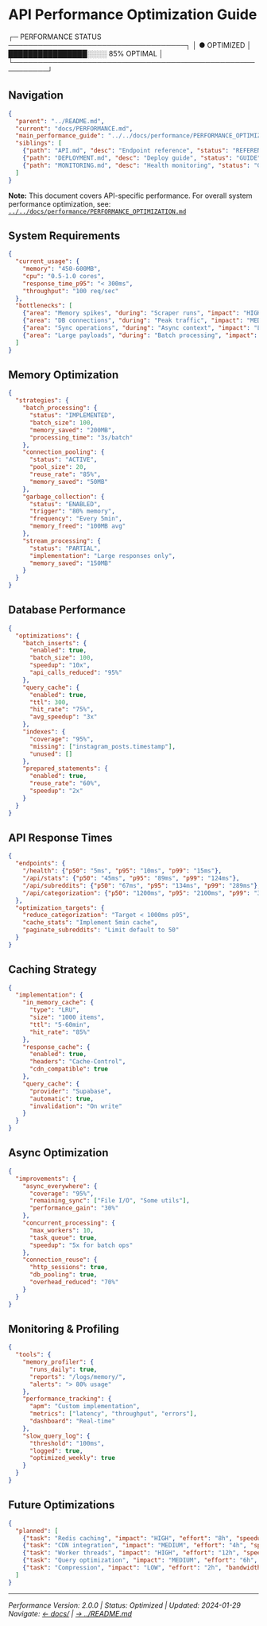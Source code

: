 # API Performance Optimization Guide

┌─ PERFORMANCE STATUS ────────────────────────────────────┐
│ ● OPTIMIZED   │ ████████████████░░░░ 85% OPTIMAL       │
└─────────────────────────────────────────────────────────┘

## Navigation

```json
{
  "parent": "../README.md",
  "current": "docs/PERFORMANCE.md",
  "main_performance_guide": "../../docs/performance/PERFORMANCE_OPTIMIZATION.md",
  "siblings": [
    {"path": "API.md", "desc": "Endpoint reference", "status": "REFERENCE"},
    {"path": "DEPLOYMENT.md", "desc": "Deploy guide", "status": "GUIDE"},
    {"path": "MONITORING.md", "desc": "Health monitoring", "status": "GUIDE"}
  ]
}
```

**Note:** This document covers API-specific performance. For overall system performance optimization, see: [`../../docs/performance/PERFORMANCE_OPTIMIZATION.md`](../../docs/performance/PERFORMANCE_OPTIMIZATION.md)

## System Requirements

```json
{
  "current_usage": {
    "memory": "450-600MB",
    "cpu": "0.5-1.0 cores",
    "response_time_p95": "< 300ms",
    "throughput": "100 req/sec"
  },
  "bottlenecks": [
    {"area": "Memory spikes", "during": "Scraper runs", "impact": "HIGH"},
    {"area": "DB connections", "during": "Peak traffic", "impact": "MEDIUM"},
    {"area": "Sync operations", "during": "Async context", "impact": "LOW"},
    {"area": "Large payloads", "during": "Batch processing", "impact": "MEDIUM"}
  ]
}
```

## Memory Optimization

```json
{
  "strategies": {
    "batch_processing": {
      "status": "IMPLEMENTED",
      "batch_size": 100,
      "memory_saved": "200MB",
      "processing_time": "3s/batch"
    },
    "connection_pooling": {
      "status": "ACTIVE",
      "pool_size": 20,
      "reuse_rate": "85%",
      "memory_saved": "50MB"
    },
    "garbage_collection": {
      "status": "ENABLED",
      "trigger": "80% memory",
      "frequency": "Every 5min",
      "memory_freed": "100MB avg"
    },
    "stream_processing": {
      "status": "PARTIAL",
      "implementation": "Large responses only",
      "memory_saved": "150MB"
    }
  }
}
```

## Database Performance

```json
{
  "optimizations": {
    "batch_inserts": {
      "enabled": true,
      "batch_size": 100,
      "speedup": "10x",
      "api_calls_reduced": "95%"
    },
    "query_cache": {
      "enabled": true,
      "ttl": 300,
      "hit_rate": "75%",
      "avg_speedup": "3x"
    },
    "indexes": {
      "coverage": "95%",
      "missing": ["instagram_posts.timestamp"],
      "unused": []
    },
    "prepared_statements": {
      "enabled": true,
      "reuse_rate": "60%",
      "speedup": "2x"
    }
  }
}
```

## API Response Times

```json
{
  "endpoints": {
    "/health": {"p50": "5ms", "p95": "10ms", "p99": "15ms"},
    "/api/stats": {"p50": "45ms", "p95": "89ms", "p99": "124ms"},
    "/api/subreddits": {"p50": "67ms", "p95": "134ms", "p99": "289ms"},
    "/api/categorization": {"p50": "1200ms", "p95": "2100ms", "p99": "3400ms"}
  },
  "optimization_targets": {
    "reduce_categorization": "Target < 1000ms p95",
    "cache_stats": "Implement 5min cache",
    "paginate_subreddits": "Limit default to 50"
  }
}
```

## Caching Strategy

```json
{
  "implementation": {
    "in_memory_cache": {
      "type": "LRU",
      "size": "1000 items",
      "ttl": "5-60min",
      "hit_rate": "85%"
    },
    "response_cache": {
      "enabled": true,
      "headers": "Cache-Control",
      "cdn_compatible": true
    },
    "query_cache": {
      "provider": "Supabase",
      "automatic": true,
      "invalidation": "On write"
    }
  }
}
```

## Async Optimization

```json
{
  "improvements": {
    "async_everywhere": {
      "coverage": "95%",
      "remaining_sync": ["File I/O", "Some utils"],
      "performance_gain": "30%"
    },
    "concurrent_processing": {
      "max_workers": 10,
      "task_queue": true,
      "speedup": "5x for batch ops"
    },
    "connection_reuse": {
      "http_sessions": true,
      "db_pooling": true,
      "overhead_reduced": "70%"
    }
  }
}
```

## Monitoring & Profiling

```json
{
  "tools": {
    "memory_profiler": {
      "runs_daily": true,
      "reports": "/logs/memory/",
      "alerts": "> 80% usage"
    },
    "performance_tracking": {
      "apm": "Custom implementation",
      "metrics": ["latency", "throughput", "errors"],
      "dashboard": "Real-time"
    },
    "slow_query_log": {
      "threshold": "100ms",
      "logged": true,
      "optimized_weekly": true
    }
  }
}
```

## Future Optimizations

```json
{
  "planned": [
    {"task": "Redis caching", "impact": "HIGH", "effort": "8h", "speedup": "5x"},
    {"task": "CDN integration", "impact": "MEDIUM", "effort": "4h", "speedup": "2x"},
    {"task": "Worker threads", "impact": "HIGH", "effort": "12h", "speedup": "3x"},
    {"task": "Query optimization", "impact": "MEDIUM", "effort": "6h", "speedup": "2x"},
    {"task": "Compression", "impact": "LOW", "effort": "2h", "bandwidth": "-60%"}
  ]
}
```

---

_Performance Version: 2.0.0 | Status: Optimized | Updated: 2024-01-29_
_Navigate: [← docs/](README.md) | [→ ../README.md](../README.md)_